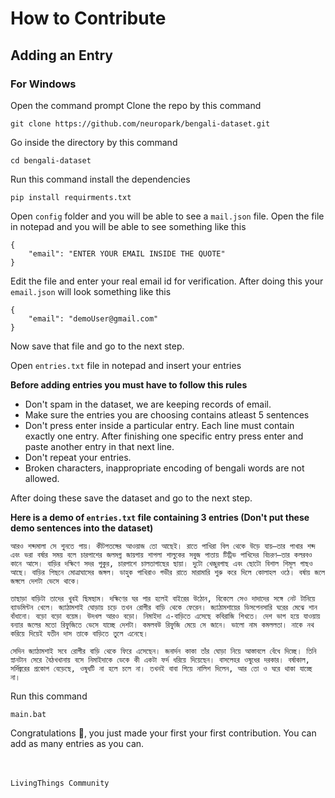 # How to Contribute 

## Adding an Entry

### For Windows 
Open the command prompt
Clone the repo by this command 
```
git clone https://github.com/neuropark/bengali-dataset.git
```
Go inside the directory by this command 
```
cd bengali-dataset
```
Run this command install the dependencies 
```
pip install requirments.txt
```
Open `config` folder and you will be able to see a `mail.json` file. Open the file in notepad and you will be able to see something like this
```
{
	"email": "ENTER YOUR EMAIL INSIDE THE QUOTE"
}
```
Edit the file and enter your real email id for verification. After doing this your `email.json` will look something like this
```
{
	"email": "demoUser@gmail.com"
}
```
Now save that file and go to the next step.

Open `entries.txt` file in notepad and insert your entries

**Before adding entries you must have to follow this rules**
- Don't spam in the dataset, we are keeping records of email.
- Make sure the entries you are choosing contains atleast 5 sentences
- Don't press enter inside a particular entry. Each line must contain exactly one entry. After finishing one specific entry press enter and paste another entry in that next line.
- Don't repeat your entries. 
- Broken characters, inappropriate encoding of bengali words are not allowed.

After doing these save the dataset and go to the next step.

**Here is a demo of `entries.txt` file containing 3 entries (Don't put these demo sentences into the dataset)**
```
আরও শব্দমালা সে শুনতে পায়। কীটপতঙ্গের আওয়াজ তো আছেই। রাতে পাখিরা বিল থেকে উড়ে যায়—তার পাখার শব্দ এবং ভরা বর্ষার সময় বলে চারপাশের জলমগ্ন জায়গায় শাপলা শালুকের সবুজ পাতায় টিট্রিভ পাখিদের বিচরণ—তার কলরবও কানে আসে। বাড়ির দক্ষিণে সদর পুকুর, চারপাশে চালতাগাছের ছায়া। দুটো খেজুরগাছ এবং ছোটো বিশাল শিমূল গাছও আছে। বাড়ির পিছনে মোত্রাঘাসের জঙ্গল। ডাহুক পাখিরাও গভীর রাতে মারামারি শুরু করে দিলে কোলাহল ওঠে। বর্ষায় জলে জঙ্গলে দেশটা ভেসে থাকে।

তাছাড়া বাড়িটা তাদের খুবই ছিমছাম। দক্ষিণের ঘর পার হলেই বাইরের উঠোন, বিকেলে সেও দাদাদের সঙ্গে নেট টানিয়ে ব্যাডমিন্টন খেলে। জ্যাঠামশাই ঘোড়ায় চড়ে তখন রোগীর বাড়ি থেকে ফেরেন। জ্যাঠামশায়ের ডিসপেনসারি ঘরের মেঝে শান বাঁধানো। বড়ো বড়ো বয়েম। উদখল আরও বড়ো। নিমাইদা এ-বাড়িতে এসেছে কবিরাজি শিখতে। দেশ ভাগ হয়ে যাওয়ায় বন্যার জলের মতো রিফুজিতে ভেসে যাচ্ছে দেশটা। কমলবউ রিফুজি মেয়ে সে জানে। ভালো নাম কমললতা। নাকে নথ করিয়ে দিয়েই যতীন দাস তাকে বাড়িতে তুলে এনেছে।

সেদিন জ্যাঠামশাই সবে রোগীর বাড়ি থেকে ফিরে এসেছেন। জনার্দন কাকা তাঁর ঘোড়া নিয়ে আস্তাবলে বেঁধে দিচ্ছে। তিনি স্নানটান সেরে বৈঠখখানায় বসে নিমাইদাকে ডেকে কী একটা ফর্দ ধরিয়ে দিয়েছেন। বাসলেহর ওষুধের দরকার। বর্ষাকাল, সর্দিজ্বরের প্রকোপ বেড়েছে, ওষুধটি না হলে চলে না। তখনই বাবা গিয়ে নালিশ দিলেন, আর তো ও ঘরে থাকা যাচ্ছে না।
```
Run this command
```
main.bat
```
Congratulations :tada:, you just made your first your first contribution. You can add as many entries as you can.

<br><br>
`LivingThings Community`
